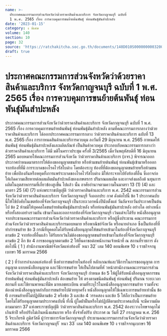 ```yaml
---
name: >-
  ประกาศคณะกรรมการส่วนจังหวัดว่าด้วยราคาสินค้าและบริการ จังหวัดกาญจนบุรี ฉบับที่
  1 พ.ศ. 2565 เรื่อง การควบคุมการขนย้ายต้นพันธุ์ ท่อนพันธุ์มันสำปะหลัง
date: '2023-01-15'
category: ง พิเศษ
volume: 140
section: 10
page: 32
source: 'https://ratchakitcha.soc.go.th/documents/140D010S0000000003200.pdf'
draft: true
---
```


# ประกาศคณะกรรมการส่วนจังหวัดว่าด้วยราคาสินค้าและบริการ จังหวัดกาญจนบุรี ฉบับที่ 1 พ.ศ. 2565 เรื่อง การควบคุมการขนย้ายต้นพันธุ์ ท่อนพันธุ์มันสำปะหลัง

ประกาศคณะกรรมการส่วนจังหวัดว่าด้วยราคาสินค้าและบริการ จังหวัดกาญจนบุรี ฉบับที่ 1 พ.ศ. 2565 เรื่อง การควบคุมการขนย้ายต้นพันธุ์ ท่อนพันธุ์มันสำปะหลัง ตามที่คณะกรรมการกลางว่าด้วยราคาสินค้าและบริการ ได้ออกประกาศคณะกรรมการกลาง ว่าด้วยราคาสินค้าและบริการ ฉบับที่ 13 พ.ศ. 2565 เรื่อง การกาหนดสินค้าและบริการควบคุม ลงวันที่ 29 มิถุนายน พ.ศ. 2565 กาหนดให้ต้นพันธุ์ ท่อนพันธุ์มันสาปะหลังและผลิตภัณฑ์ เป็นสินค้าควบคุม ประกอบกับคณะกรรมการกลางว่าด้วยราคาสินค้าและบริการ ได้มี มติในคราวประชุม ครั้งที่ 3/2565 เมื่อวันพฤหัสบดีที่ 16 มิถุนายน 2565 มอบหมายให้คณะกรรมการส่วนจังหวัด ว่าด้วยราคาสินค้าและบริการ (กจร.) พิจารณาออกประกาศกำหนดมาตรการให้ต้องขออนุญาตขนย้าย หรือห้ามขนย้ายต้นพันธุ์ ท่อนพันธุ์เข้ามาหรือออกจากท้องที่ที่มี การระบาดของโรคไวรัสใบด่าง โดยต้องระบุ ท้องที่ที่ต้องขออนุญาตขนย้ายหรือห้ามขนย้าย เพื่อป้องกันหรือหยุดยั้งการแพร่ระบาดของโรคไวรัสใบด่าง มิให้กระจายไปยังท้องที่อื่น ซึ่งอาจก่อให้เกิดความเสียหายต่อผลผลิตมันสำปะหลังของเกษตรกร ปริมาณผลผลิต และอาจส่งผลถึงต้ นทุนการผลิตในอุตสาหกรรมที่เกี่ยวข้องสูงขึ้น ไปแล้ว นั้น อาศัยอำนาจตามความในมาตรา 13 (1) (4) และมาตรา 25 (4) (7) แห่งพระราชบัญญัติ ว่าด้วยราคาสินค้าและบริการ พ.ศ. 2542 คณะกรรมการส่วนจังหวัดว่าด้วยราคาสินค้าและบริการ จังหวัดกาญจนบุรี จึงออกประ กาศ ดังต่อไปนี้ ข้อ 1 ประกาศฉบับนี้ให้ใช้บังคับในเขตท้องที่จังหวัดกาญจนบุรี เป็นระยะเวลาหนึ่งปีนับตั้งแต่ วันถัดจากวันประกาศเป็นต้นไป ข้อ 2 ห้ามมิให้บุคคลใดขนย้ายต้นพันธุ์มันสาปะหลัง หรือท่อนพันธุ์มันสาปะหลัง อย่างใด อย่างหนึ่ง หรือทั้งสองอย่างรวมกัน เข้ามาในและออกจากท้องที่จังหวัดกาญจนบุรี เว้นแต่จะได้รับ หนังสืออนุญาตจากประธานคณะกรรมการส่วนจังหวัดว่าด้วยราคาสินค้าและบริการ หรือผู้ซึ่งประธาน คณะกรรมการส่วนจังหวัดว่าด้วยราคาสินค้าและบริการมอบหมาย หรือพาณิชย์จังหวัด หรือนายอำเภอ ซึ่งเป็นท้องที่ที่ทำกำรขนย้าย ข้อ 3 กรณีที่บุคคลใดได้รับหนังสืออนุญาตให้ขนย้ายเข้ามาในท้องที่จังหวัดกาญจนบุรี ตามข้อ 2 จากท้องที่อื่นแล้ว ได้รับยกเว้นไม่ต้องขออนุญาตขนย้ายเข้ามาในท้องที่จังหวัดกาญจนบุรี ตามข้อ 2 อีก ข้อ 4 การขออนุญาตตามข้อ 2 ให้ยื่นคาขอต่อพนักงานเจ้าหน้าที่ ณ สถานที่ราชการ ดังต่อไปนี้ ( 1 ) สำนักงานพาณิชย์จังหวัดแห่งท้องที่ ้ หนา 32 ่ เลม 140 ตอนพิเศษ 10 ง ราชกิจจานุเบกษา 16 มกราคม 2566

( 2 ) ที่ว่าการอำเภอแห่งท้องที่ ซึ่งทำการขนย้ายในท้องที่ หลักเกณฑ์และวิธีการในการขออนุญาต การอนุญาต แบบหนังสืออนุญาต และวิธีการขนย้าย ให้เป็นไปตามที่หั วหน้าสานักงานคณะกรรมการส่วนจังหวัดว่าด้วยราคาสินค้าและบริการ จังหวัดกาญจนบุรี กำหนด ข้อ 5 ให้ผู้ได้รับหนังสืออนุญาตการขนย้ายต้นพันธุ์ ท่อนพันธุ์มันสาปะหลัง ต้องขนย้าย ให้ ตรงตามชนิดต้นพันธุ์ ท่อนพันธุ์ ปริมาณ ระยะเวลา สถานที่ และใช้ยานพาหนะที่มีห มายเลขทะเบียน ตามที่ระบุไว้ในหนังสืออนุญาตการขนย้าย รวมทั้งจะต้องนำหนังสืออนุญาตกำกับการขนย้ายไปด้วยทุกครั้ง หนังสืออนุญาตให้ใช้เฉพาะการขนย้ายเท่านั้น ข้อ 6 การขนย้ายที่ไม่ปฏิบัติตามข้อ 2 หรือข้อ 3 และข้อ 4 วรรคสอง และข้อ 5 ให้ถือว่าเป็นการขนย้ายโดยไม่ได้รับอนุญาตตามประกาศฉบับนี้ ทั้งนี้ ผู้ใดฝ่าฝืนหรือไม่ปฏิบัติตามประกาศฉบับนี้ จะมีความผิดตามมาตรา 37 แห่งพระราชบัญญัติ ว่าด้วยราคาสินค้าและบริการ พ.ศ. 2542 ต้องระวางโทษจาคุกไม่เกินห้าปี หรือปรับไม่เกินหนึ่งแสนบาท หรือ ทั้งจำทั้งปรับ ประกาศ ณ วันที่ 27 กรกฎาคม พ.ศ. 256 5 จีระเกียรติ ภูมิสวัสดิ์ ผู้ว่าราชการจังหวัดกาญจนบุรี ประธานคณะกรรมการส่วนจังหวัดว่าด้วยราคาสินค้าและบริการ จังหวัดกาญจนบุรี ้ หนา 33 ่ เลม 140 ตอนพิเศษ 10 ง ราชกิจจานุเบกษา 16 มกราคม 2566
